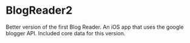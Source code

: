 # BlogReader2
Better version of the first Blog Reader. An iOS app that uses the google blogger API. Included core data for this version.
